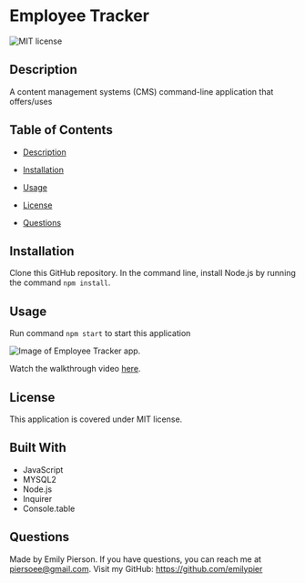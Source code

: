 # Employee Tracker
![MIT license](https://img.shields.io/badge/license-MIT-yellow)

## Description 
A content management systems (CMS) command-line application that offers/uses

## Table of Contents 

* [Description](#description)

* [Installation](#installation)

* [Usage](#usage)

* [License](#license)

* [Questions](#questions)

## Installation
Clone this GitHub repository. In the command line, install Node.js by running the command `npm install`.

## Usage
Run command `npm start` to start this application

![Image of Employee Tracker app.](/docs/assets/note-taker-image.png)

Watch the walkthrough video [here](https://drive.google.com/file/d/1_Z_0gtsXmYzOanRAqg6Qwn1okSb12iaR/view?usp=sharing).

## License
This application is covered under MIT license.

## Built With
* JavaScript
* MYSQL2
* Node.js
* Inquirer
* Console.table

## Questions
Made by Emily Pierson.
If you have questions, you can reach me at piersoee@gmail.com. 
Visit my GitHub: https://github.com/emilypier